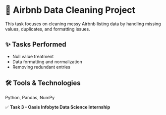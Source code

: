 # 🧼 Airbnb Data Cleaning Project

This task focuses on cleaning messy Airbnb listing data by handling missing values, duplicates, and formatting issues.

## ✨ Tasks Performed
- Null value treatment
- Data formatting and normalization
- Removing redundant entries

## 🛠️ Tools & Technologies
Python, Pandas, NumPy

✅ **Task 3 - Oasis Infobyte Data Science Internship**
